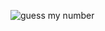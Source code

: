 
![guess my number](https://github.com/SadamMahendra/Guess-My-Number/assets/59716630/ebef7b25-0d17-4864-9936-526a80450e57)
